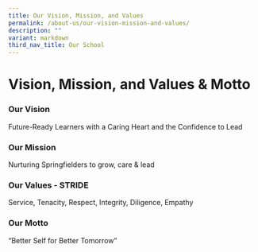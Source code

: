 ```yaml
---
title: Our Vision, Mission, and Values
permalink: /about-us/our-vision-mission-and-values/
description: ""
variant: markdown
third_nav_title: Our School
---
```

# **Vision, Mission,&nbsp;and Values & Motto**

###   Our Vision

Future-Ready Learners with a Caring Heart and the Confidence to Lead
  

### Our Mission

Nurturing Springfielders to grow, care &amp; lead

### Our Values - STRIDE 

Service, Tenacity, Respect, Integrity, Diligence, Empathy


### Our Motto
“Better Self for Better Tomorrow”